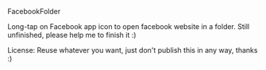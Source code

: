FacebookFolder


Long-tap on Facebook app icon to open facebook website in a folder.
Still unfinished, please help me to finish it :)

License:
Reuse whatever you want, just don't publish this in any way, thanks :)